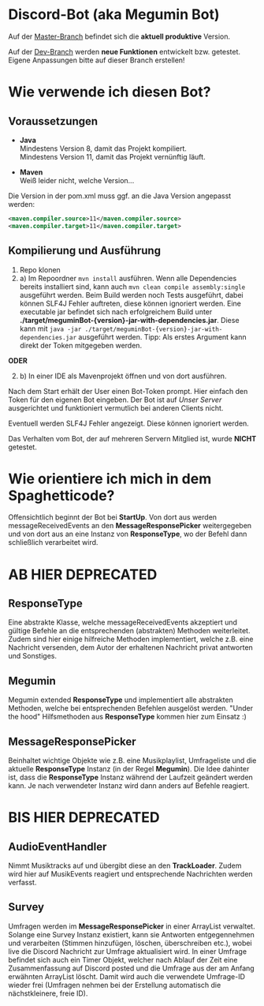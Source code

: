 # Discord-Bot (aka Megumin Bot)

Auf der [Master-Branch](https://github.com/Maexm/Discord-Bot/tree/master) befindet sich die **aktuell produktive** Version.

Auf der [Dev-Branch](https://github.com/Maexm/Discord-Bot/tree/dev) werden **neue Funktionen** entwickelt bzw. getestet. Eigene Anpassungen bitte auf dieser Branch erstellen!

# Wie verwende ich diesen Bot?

## Voraussetzungen
- **Java**\
Mindestens Version 8, damit das Projekt kompiliert.\
Mindestens Version 11, damit das Projekt vernünftig läuft.

- **Maven**\
Weiß leider nicht, welche Version...

Die Version in der pom.xml muss ggf. an die Java Version angepasst werden:
```xml
<maven.compiler.source>11</maven.compiler.source>
<maven.compiler.target>11</maven.compiler.target>
```
## Kompilierung und Ausführung

1. Repo klonen
2. a) Im Repoordner `mvn install` ausführen. Wenn alle Dependencies bereits installiert sind, kann auch `mvn clean compile assembly:single` ausgeführt werden. Beim Build werden noch Tests ausgeführt, dabei können SLF4J Fehler auftreten, diese können ignoriert werden. Eine executable jar befindet sich nach erfolgreichem Build unter **./target/meguminBot-{version}-jar-with-dependencies.jar**. Diese kann mit `java -jar ./target/meguminBot-{version}-jar-with-dependencies.jar` ausgeführt werden. Tipp: Als erstes Argument kann direkt der Token mitgegeben werden.

**ODER**

2. b) In einer IDE als Mavenprojekt öffnen und von dort ausführen.

Nach dem Start erhält der User einen Bot-Token prompt. Hier einfach den Token für den eigenen Bot eingeben.
Der Bot ist auf *Unser Server* ausgerichtet und funktioniert vermutlich bei anderen Clients nicht.

Eventuell werden SLF4J Fehler angezeigt. Diese können ignoriert werden.

Das Verhalten vom Bot, der auf mehreren Servern Mitglied ist, wurde **NICHT** getestet.

# Wie orientiere ich mich in dem Spaghetticode?

Offensichtlich beginnt der Bot bei **StartUp**. Von dort aus werden messageReceivedEvents an den **MessageResponsePicker** weitergegeben und von dort aus an eine Instanz von **ResponseType**, wo der Befehl dann schließlich verarbeitet wird.

# AB HIER DEPRECATED

## ResponseType
Eine abstrakte Klasse, welche messageReceivedEvents akzeptiert und gültige Befehle an die entsprechenden (abstrakten) Methoden weiterleitet. Zudem sind hier einige hilfreiche Methoden implementiert, welche z.B. eine Nachricht versenden, dem Autor der erhaltenen Nachricht privat antworten und Sonstiges.

## Megumin
Megumin extended **ResponseType** und implementiert alle abstrakten Methoden, welche bei entsprechenden Befehlen ausgelöst werden.
"Under the hood" Hilfsmethoden aus **ResponseType** kommen hier zum Einsatz :)

## MessageResponsePicker
Beinhaltet wichtige Objekte wie z.B. eine Musikplaylist, Umfrageliste und die aktuelle **ResponseType** Instanz (in der Regel **Megumin**).
Die Idee dahinter ist, dass die **ResponseType** Instanz während der Laufzeit geändert werden kann. Je nach verwendeter Instanz wird dann anders auf Befehle reagiert.

# BIS HIER DEPRECATED

## AudioEventHandler
Nimmt Musiktracks auf und übergibt diese an den **TrackLoader**. Zudem wird hier auf MusikEvents reagiert und entsprechende Nachrichten werden verfasst.

## Survey
Umfragen werden im **MessageResponsePicker** in einer ArrayList verwaltet. Solange eine Survey Instanz existiert, kann sie Antworten entgegennehmen und verarbeiten (Stimmen hinzufügen, löschen, überschreiben etc.), wobei live die Discord Nachricht zur Umfrage aktualisiert wird. In einer Umfrage befindet sich auch ein Timer Objekt, welcher nach Ablauf der Zeit eine Zusammenfassung auf Discord posted und die Umfrage aus der am Anfang erwähnten ArrayList löscht. Damit wird auch die verwendete Umfrage-ID wieder frei (Umfragen nehmen bei der Erstellung automatisch die nächstkleinere, freie ID).
